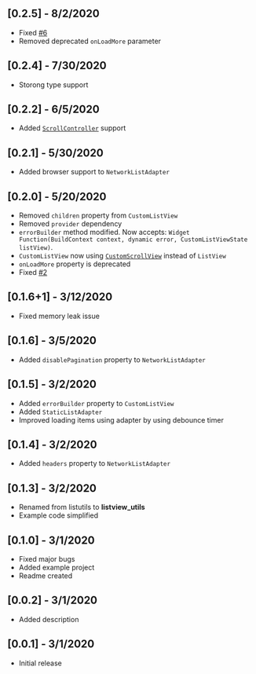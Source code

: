 ## [0.2.5] - 8/2/2020

* Fixed [#6](https://github.com/TheMisir/flutter-listutils/issues/6)
* Removed deprecated `onLoadMore` parameter

## [0.2.4] - 7/30/2020

* Storong type support

## [0.2.2] - 6/5/2020

* Added [`ScrollController`](https://api.flutter.dev/flutter/widgets/ScrollController-class.html) support

## [0.2.1] - 5/30/2020

* Added browser support to `NetworkListAdapter`

## [0.2.0] - 5/20/2020

* Removed `children` property from `CustomListView`
* Removed `provider` dependency
* `errorBuilder` method modified. Now accepts: `Widget Function(BuildContext context, dynamic error, CustomListViewState listView)`.
* `CustomListView` now using [`CustomScrollView`](https://api.flutter.dev/flutter/widgets/CustomScrollView-class.html) instead of `ListView`
* `onLoadMore` property is deprecated
* Fixed [#2](https://github.com/TheMisir/flutter-listutils/issues/2)

## [0.1.6+1] - 3/12/2020

* Fixed memory leak issue

## [0.1.6] - 3/5/2020

* Added `disablePagination` property to `NetworkListAdapter`

## [0.1.5] - 3/2/2020

* Added `errorBuilder` property to `CustomListView`
* Added `StaticListAdapter`
* Improved loading items using adapter by using debounce timer

## [0.1.4] - 3/2/2020

* Added `headers` property to `NetworkListAdapter`

## [0.1.3] - 3/2/2020

* Renamed from listutils to **listview_utils**
* Example code simplified

## [0.1.0] - 3/1/2020

* Fixed major bugs
* Added example project
* Readme created

## [0.0.2] - 3/1/2020

* Added description

## [0.0.1] - 3/1/2020

* Initial release
